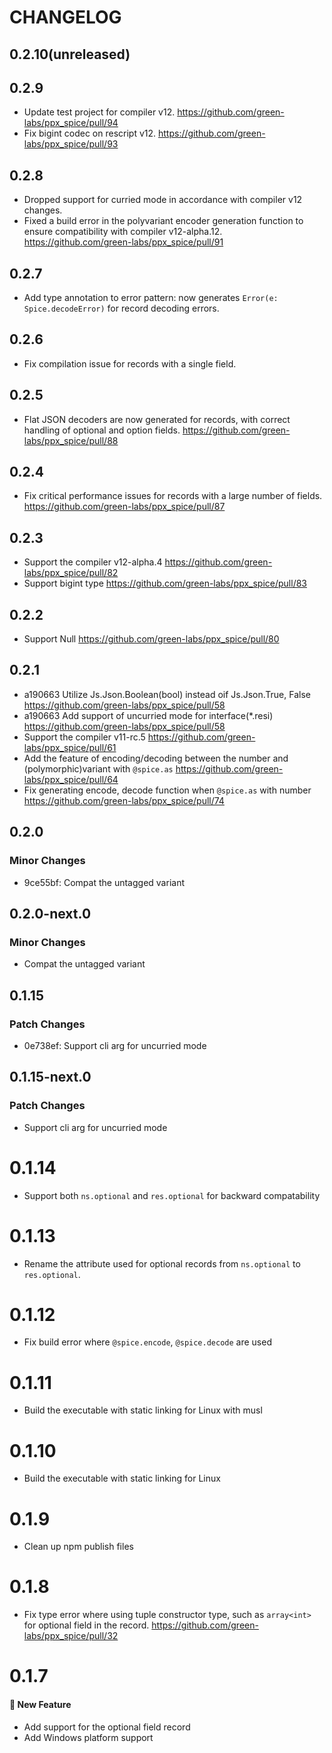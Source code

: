 # CHANGELOG

## 0.2.10(unreleased)



## 0.2.9

- Update test project for compiler v12. https://github.com/green-labs/ppx_spice/pull/94
- Fix bigint codec on rescript v12. https://github.com/green-labs/ppx_spice/pull/93

## 0.2.8

- Dropped support for curried mode in accordance with compiler v12 changes.
- Fixed a build error in the polyvariant encoder generation function to ensure compatibility with compiler v12-alpha.12. https://github.com/green-labs/ppx_spice/pull/91

## 0.2.7

- Add type annotation to error pattern: now generates `Error(e: Spice.decodeError)` for record decoding errors.

## 0.2.6

- Fix compilation issue for records with a single field.

## 0.2.5

- Flat JSON decoders are now generated for records, with correct handling of optional and option fields. https://github.com/green-labs/ppx_spice/pull/88

## 0.2.4

- Fix critical performance issues for records with a large number of fields. https://github.com/green-labs/ppx_spice/pull/87

## 0.2.3

- Support the compiler v12-alpha.4 https://github.com/green-labs/ppx_spice/pull/82
- Support bigint type https://github.com/green-labs/ppx_spice/pull/83

## 0.2.2

- Support Null https://github.com/green-labs/ppx_spice/pull/80

## 0.2.1

- a190663 Utilize Js.Json.Boolean(bool) instead oif Js.Json.True, False https://github.com/green-labs/ppx_spice/pull/58
- a190663 Add support of uncurried mode for interface(*.resi) https://github.com/green-labs/ppx_spice/pull/58
- Support the compiler v11-rc.5 https://github.com/green-labs/ppx_spice/pull/61
- Add the feature of encoding/decoding between the number and (polymorphic)variant with `@spice.as` https://github.com/green-labs/ppx_spice/pull/64
- Fix generating encode, decode function when `@spice.as` with number https://github.com/green-labs/ppx_spice/pull/74

## 0.2.0

### Minor Changes

- 9ce55bf: Compat the untagged variant

## 0.2.0-next.0

### Minor Changes

- Compat the untagged variant

## 0.1.15

### Patch Changes

- 0e738ef: Support cli arg for uncurried mode

## 0.1.15-next.0

### Patch Changes

- Support cli arg for uncurried mode

# 0.1.14

- Support both `ns.optional` and `res.optional` for backward compatability

# 0.1.13

- Rename the attribute used for optional records from `ns.optional` to `res.optional`.

# 0.1.12

- Fix build error where `@spice.encode`, `@spice.decode` are used

# 0.1.11

- Build the executable with static linking for Linux with musl

# 0.1.10

- Build the executable with static linking for Linux

# 0.1.9

- Clean up npm publish files

# 0.1.8

- Fix type error where using tuple constructor type, such as `array<int>` for optional field in the record. https://github.com/green-labs/ppx_spice/pull/32

# 0.1.7

#### :rocket: New Feature

- Add support for the optional field record
- Add Windows platform support
